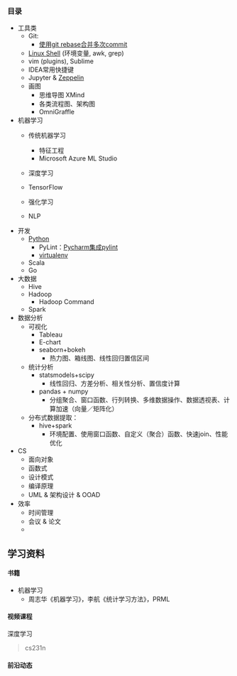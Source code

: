 ### 目录

- 工具类
    - Git:
        - [使用git rebase合并多次commit](https://juejin.im/entry/5ae9706d51882567327809d0)
    - [Linux Shell]() (环境变量, awk, grep)
    - vim (plugins), Sublime
    - IDEA常用快捷键
    - Jupyter & [Zeppelin]()
    - 画图
        - 思维导图 XMind
        - 各类流程图、架构图
        - OmniGraffle
- 机器学习
    - 传统机器学习
        - 特征工程
        - Microsoft Azure ML Studio
        
    - 深度学习
    - TensorFlow
    - 强化学习
    - NLP
- 开发
    - [Python]()
        - PyLint：[Pycharm集成pylint]()
        - [virtualenv](https://www.liaoxuefeng.com/wiki/0014316089557264a6b348958f449949df42a6d3a2e542c000/001432712108300322c61f256c74803b43bfd65c6f8d0d0000)
    - Scala
    - Go
- 大数据
    - Hive
    - Hadoop
        - Hadoop Command
    - Spark
- 数据分析
    - 可视化
        - Tableau
        - E-chart
        - seaborn+bokeh
            - 热力图、箱线图、线性回归置信区间
    - 统计分析
        - statsmodels+scipy 
            - 线性回归、方差分析、相关性分析、置信度计算
        - pandas + numpy
            - 分组聚合、窗口函数、行列转换、多维数据操作、数据透视表、计算加速（向量／矩阵化）
    - 分布式数据提取：
        - hive+spark
            - 环境配置、使用窗口函数、自定义（聚合）函数、快速join、性能优化
- CS
    - 面向对象
    - 函数式
    - 设计模式
    - 编译原理
    - UML & 架构设计 & OOAD
- 效率
    - 时间管理
    - 会议 & 论文
    - 

## 学习资料

#### 书籍
- 机器学习
    - 周志华《机器学习》，李航《统计学习方法》，PRML


#### 视频课程
深度学习
> cs231n

#### 前沿动态

